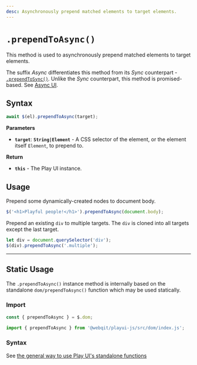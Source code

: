 ```yaml
---
desc: Asynchronously prepend matched elements to target elements.
---
```

# `.prependToAsync()`

This method is used to asynchronously prepend matched elements to target elements.

The suffix *Async* differentiates this method from its *Sync* counterpart - [`.prependToSync()`](../prependtosync). Unlike the *Sync* counterpart, this method is promised-based. See [Async UI](../../../getting-started/overview#meet-async-ui).
## Syntax

```js
await $(el).prependToAsync(target);
```

**Parameters**

+ **`target`**: **`String|Element`** - A CSS selector of the element, or the element itself `Element`, to prepend to.

**Return**

+ **`this`** - The Play UI instance.

## Usage

Prepend some dynamically-created nodes to document body.

```js
$('<h1>Playful people!</h1>').prependToAsync(document.body);
```

Prepend an existing `div` to multiple targets. The `div` is cloned into all targets except the last target.

```js
let div = document.querySelector('div');
$(div).prependToAsync('.multiple');
```

------

## Static Usage

The `.prependToAsync()` instance method is internally based on the standalone `dom/prependToAsync()` function which may be used statically.

### Import

```js
const { prependToAsync } = $.dom;
```
```js
import { prependToAsync } from '@webqit/playui-js/src/dom/index.js';
```

### Syntax

See [the general way to use Play UI's standalone functions](../../../getting-started/overview#use-as-descrete-utilities)